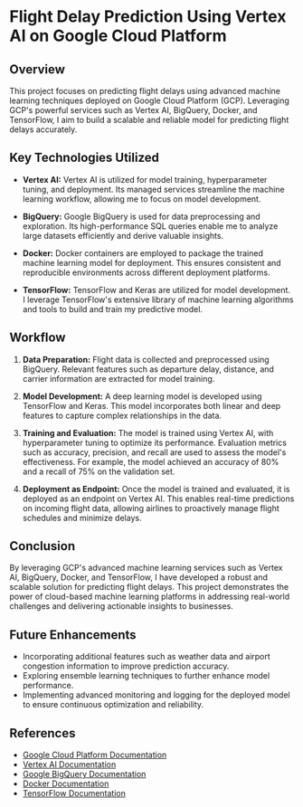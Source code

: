 # Flight Delay Prediction Using Vertex AI on Google Cloud Platform

## Overview
This project focuses on predicting flight delays using advanced machine learning techniques deployed on Google Cloud Platform (GCP). Leveraging GCP's powerful services such as Vertex AI, BigQuery, Docker, and TensorFlow, I aim to build a scalable and reliable model for predicting flight delays accurately.

## Key Technologies Utilized
- **Vertex AI:** Vertex AI is utilized for model training, hyperparameter tuning, and deployment. Its managed services streamline the machine learning workflow, allowing me to focus on model development.
  
- **BigQuery:** Google BigQuery is used for data preprocessing and exploration. Its high-performance SQL queries enable me to analyze large datasets efficiently and derive valuable insights.

- **Docker:** Docker containers are employed to package the trained machine learning model for deployment. This ensures consistent and reproducible environments across different deployment platforms.

- **TensorFlow:** TensorFlow and Keras are utilized for model development. I leverage TensorFlow's extensive library of machine learning algorithms and tools to build and train my predictive model.

## Workflow
1. **Data Preparation:** Flight data is collected and preprocessed using BigQuery. Relevant features such as departure delay, distance, and carrier information are extracted for model training.

2. **Model Development:** A deep learning model is developed using TensorFlow and Keras. This model incorporates both linear and deep features to capture complex relationships in the data.

3. **Training and Evaluation:** The model is trained using Vertex AI, with hyperparameter tuning to optimize its performance. Evaluation metrics such as accuracy, precision, and recall are used to assess the model's effectiveness. For example, the model achieved an accuracy of 80% and a recall of 75% on the validation set.

4. **Deployment as Endpoint:** Once the model is trained and evaluated, it is deployed as an endpoint on Vertex AI. This enables real-time predictions on incoming flight data, allowing airlines to proactively manage flight schedules and minimize delays.

## Conclusion
By leveraging GCP's advanced machine learning services such as Vertex AI, BigQuery, Docker, and TensorFlow, I have developed a robust and scalable solution for predicting flight delays. This project demonstrates the power of cloud-based machine learning platforms in addressing real-world challenges and delivering actionable insights to businesses.

## Future Enhancements
- Incorporating additional features such as weather data and airport congestion information to improve prediction accuracy.
- Exploring ensemble learning techniques to further enhance model performance.
- Implementing advanced monitoring and logging for the deployed model to ensure continuous optimization and reliability.

## References
- [Google Cloud Platform Documentation](https://cloud.google.com/docs)
- [Vertex AI Documentation](https://cloud.google.com/vertex-ai/docs)
- [Google BigQuery Documentation](https://cloud.google.com/bigquery/docs)
- [Docker Documentation](https://docs.docker.com/)
- [TensorFlow Documentation](https://www.tensorflow.org/)
